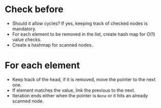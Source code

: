 # Check before

- Should it allow cycles? If yes, keeping track of checked nodes is mandatory.
- For each element to be removed in the list, create hash map for O(1) value checks.
- Create a hashmap for scanned nodes.

# For each element

- Keep track of the head, if it is removed, move the pointer to the next one.
- If element matches the value, link the previous to the next.
- Iteration ends either when the pointer is `None` or it hits an already scanned node. 
